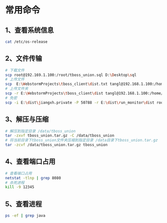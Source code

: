 # 常用命令

## 1、查看系统信息

```bash
cat /etc/os-release
```

## 2、文件传输

```bash
# 下载文件
scp root@192.169.1.100:/root/tboss_union.sql D:\Desktop\sql
# 上传文件
scp  E:\WebstormProjects\tboss_client\dist.txt tangl@192.168.1.100:/home/tangl
# 上传文件夹
scp -r E:\WebstormProjects\tboss_client\dist tangl@192.168.1.100:/home/tangl
# 免密
scp -i E:\dist\jiangxh.private -P 50788 -r E:\dist\run_monitor\dist root@192.168.1.100:/data/nginx/html/run_monitor/
```

## 3、解压与压缩

```bash
# 解压到指定目录 /data/tboss_union
tar -zxvf tboss_union.tar.gz -C /data/tboss_union
# 将当前目录下tboss_union文件夹压缩到指定目录 /data目录下tboss_union.tar.gz
tar -zcvf /data/tboss_union.tar.gz tboss_union
```

## 4、查看端口占用

```bash
# 查看端口占用
netstat -tlnp | grep 8080
# 杀死进程
kill -9 12345
```

## 5、查看进程

```bash
ps -ef | grep java
```
